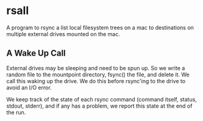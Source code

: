# rsall

A program to rsync a list local filesystem trees on a mac to destinations on multiple external drives mounted on the mac.

## A Wake Up Call

External drives may be sleeping and need to be spun up.  So we write a random file to the mountpoint directory, fsync() the file, and delete it.  We call this waking up the drive.  We do this before rsync'ing to the drive to avoid an I/O error.

We keep track of the state of each rsync command (command itself, status, stdout, stderr), and if any has a problem, we report this state at the end of the run.
